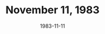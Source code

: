 ---
layout: episode
title: November 11, 1983
date: 1983-11-11
recording_status: none
private_reel: unknown
videos:
  - title: Def Leppard - Foolin'
    vote_nominee: true
    vote_winner: true
  - title: Bob Dylan - Sweetheart Like You
  - title: Journey - After The Fall
  - title: Prince - Little Red Corvette
  - title: Linda Rondstandt - What's New
notes: Listed videos were announced in the previous week's video (11-4).  
index_notes: Episode details unknown 
---